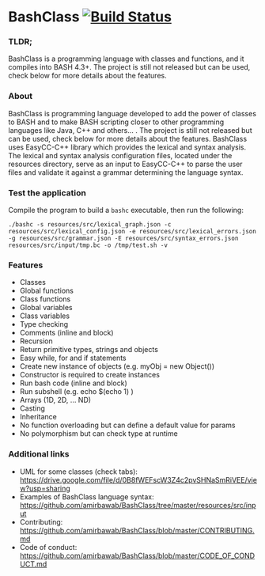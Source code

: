 # BashClass [![Build Status](https://travis-ci.org/amirbawab/BashClass.svg?branch=master)](https://travis-ci.org/amirbawab/BashClass)

### TLDR; 
BashClass is a programming language with classes and functions, and it compiles into BASH 4.3+.
The project is still not released but can be used, check below for more details about the features.

### About
BashClass is programming language developed to add the power of classes to BASH and to make BASH scripting closer to other 
programming languages like Java, C++ and others... . 
The project is still not released but can be used, check below for more details about the features.
BashClass uses EasyCC-C++ library which provides the lexical and syntax analysis. 
The lexical and syntax analysis configuration files, located under the resources directory, 
serve as an input to EasyCC-C++ to parse the user files and validate it against a grammar determining the language syntax.

### Test the application
Compile the program to build a `bashc` executable, then run the following:
```
./bashc -s resources/src/lexical_graph.json -c resources/src/lexical_config.json -e resources/src/lexical_errors.json -g resources/src/grammar.json -E resources/src/syntax_errors.json resources/src/input/tmp.bc -o /tmp/test.sh -v
```

### Features
* Classes
* Global functions
* Class functions
* Global variables
* Class variables
* Type checking
* Comments (inline and block)
* Recursion
* Return primitive types, strings and objects
* Easy while, for and if statements
* Create new instance of objects (e.g. myObj = new Object())
* Constructor is required to create instances
* Run bash code (inline and block)
* Run subshell (e.g. echo $(echo 1) )
* Arrays (1D, 2D, ... ND)
* Casting
* Inheritance
* No function overloading but can define a default value for params
* No polymorphism but can check type at runtime

### Additional links
* UML for some classes (check tabs): https://drive.google.com/file/d/0B8fWEFscW3Z4c2pvSHNaSmRiVEE/view?usp=sharing
* Examples of BashClass language syntax: https://github.com/amirbawab/BashClass/tree/master/resources/src/input
* Contributing: https://github.com/amirbawab/BashClass/blob/master/CONTRIBUTING.md
* Code of conduct: https://github.com/amirbawab/BashClass/blob/master/CODE_OF_CONDUCT.md
